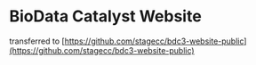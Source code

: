 # BioData Catalyst Website


transferred to [https://github.com/stagecc/bdc3-website-public](https://github.com/stagecc/bdc3-website-public)
